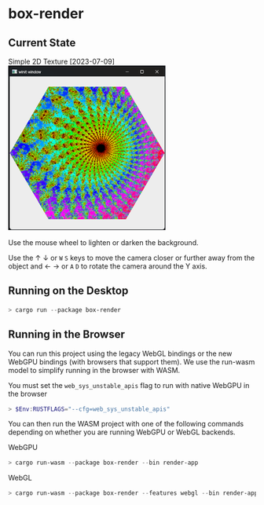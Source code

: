 # box-render

## Current State

Simple 2D Texture [2023-07-09]
![texture](images/hex-texture.png)

Use the mouse wheel to lighten or darken the background.
  
Use the &uarr; &darr; or `W` `S` keys to move the camera closer or further away from the object and &larr; &rarr; or `A` `D` to rotate the camera around the Y axis.
 
## Running on the Desktop

```ps1
> cargo run --package box-render
```

## Running in the Browser

You can run this project using the legacy WebGL bindings or the new WebGPU 
bindings (with browsers that support them). We use the run-wasm model to 
simplify running in the browser with WASM.

You must set the ```web_sys_unstable_apis``` flag to run with native WebGPU in the browser

```ps1
> $Env:RUSTFLAGS="--cfg=web_sys_unstable_apis"
```

You can then run the WASM project with one of the following commands depending
 on whether you are running WebGPU or WebGL backends.

 WebGPU
```ps1
> cargo run-wasm --package box-render --bin render-app
```

WebGL
```ps1
> cargo run-wasm --package box-render --features webgl --bin render-app
```

